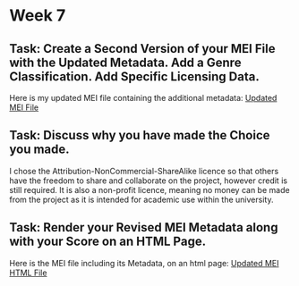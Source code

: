 # Week 7
## Task: Create a Second Version of your MEI File with the Updated Metadata. Add a Genre Classification. Add Specific Licensing Data.
Here is my updated MEI file containing the additional metadata: [Updated MEI File](SatisfiedTestXML7INFO.mei)
## Task: Discuss why you have made the Choice you made.
I chose the Attribution-NonCommercial-ShareAlike licence so that others have the freedom to share and collaborate on the project, however credit is still required. It is also a non-profit licence, meaning no money can be made from the project as it is intended for academic use within the university. 
## Task: Render your Revised MEI Metadata along with your Score on an HTML Page. 
Here is the MEI file including its Metadata, on an html page: [Updated MEI HTML File](metaRAW.html)
